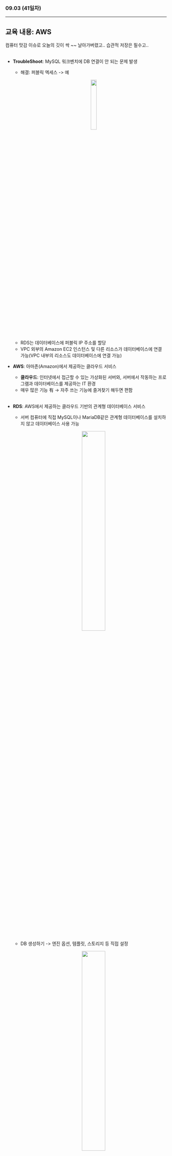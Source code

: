 ###  09.03 (41일차)
---
교육 내용: AWS
---
컴퓨터 맛감 이슈로 오늘의 깃이 싹 ~~ 날아가버렸고.. 습관적 저장은 필수고.. 
<br><br>

- **TroubleShoot**: MySQL 워크벤치에 DB 연결이 안 되는 문제 발생
  - 해결: 퍼블릭 엑세스 -> 예
    <p align="center">
    <img src="https://github.com/user-attachments/assets/f04eab21-4602-4bfb-b2e8-b4ee18e2733a" width="20%" /> </p><br>
  - RDS는 데이터베이스에 퍼블릭 IP 주소를 할당
  - VPC 외부의 Amazon EC2 인스턴스 및 다른 리소스가 데이터베이스에 연결 가능(VPC 내부의 리소스도 데이터베이스에 연결 가능)
    
- **AWS**: 아마존(Amazon)에서 제공하는 클라우드 서비스
  - **클라우드**: 인터넷에서 접근할 수 있는 가상화된 서버와, 서버에서 작동하는 프로그램과 데이터베이스를 제공하는 IT 환경
  - 매우 많은 기능 有 -> 자주 쓰는 기능에 즐겨찾기 해두면 편함 
<br><br>

- **RDS**: AWS에서 제공하는 클라우드 기반의 관계형 데이터베이스 서비스
  - 서버 컴퓨터에 직접 MySQL이나 MariaDB같은 관계형 데이터베이스를 설치하지 않고 데이터베이스 사용 가능
    <p align="center">
    <img src="https://github.com/user-attachments/assets/82452e51-c9c2-4c91-b8d1-c950c06c5d61" width="40%" /> </p><br>
  - DB 생성하기 -> 엔진 옵션, 템플릿, 스토리지 등 직접 설정
    <p align="center">
    <img src="https://github.com/user-attachments/assets/995d180d-3e95-43c3-8216-70d305cdbe52" width="40%" /> </p><br>
  - DB 인스턴스 식별자: 사용해줄 이름
<br><br>

- MySQL 워크벤치에 DB 연결
  <p align="center">
  <img src="https://github.com/user-attachments/assets/31a54c69-39d3-4c65-829b-4292db415142" width="40%" /> </p><br>
  
- MySQL 5 버전은 대,소문자 안 가림 (8버전은 x)
<br><br>

- **VPC**: 퍼블릭 클라우드 환경에서 사용할 수 있는 고객 전용 사설 네트워크
  - 데이터 센터 내부에 우리만의 규칙을 설정하기 위한 방법 (내 서버의 정책) 
<br><br>
  
- django에서 RDS로 마이그레이션
  - SQL로 DB 전환
    ```python
    DATABASES = {
        "default": {
            "ENGINE": "django.db.backends.mysql",
            "NAME": "sieun-db", # DB Name
            "USER": "mydatabaseuser",
            "PASSWORD": "mypassword",
            "HOST": "엔드포인트",
            "PORT": "포트넘버",
        }
    }
    ```
  - shell에서 설정
    ```shell
    source myenv/bin/activate
    pip install mysqlclient
    python manage.py migrate
    ```
  - MySQL 워크벤치 스키마 명 통일해서 만들어주기
    <p align="center">
    <img src="https://github.com/user-attachments/assets/eda3bded-a0bd-440c-a2f3-63593fcfab88" width="20%" /> </p>
  - `.env` 생성해서 주요 정보 숨기기
    - `settings.py`에서 설정
      ```python
      from dotenv import load_dotenv
      load_dotenv()
      ```
<br>

- **EC2**: 클라우드에서 필요한 만큼 보안/네트워크를 구성하고 DB를 정할 수 있는 온디맨드 방식 서버
  - **온디맨드**: 요구사항에 따라서 결과가 나옴
  - 인스턴스 - 키페어 저장 후 xshell에서 세션 연결
    <p align="center">
    <img src="https://github.com/user-attachments/assets/cf67dbe3-daee-4cd6-8af8-7b30161c83da" width="45%" /> </p>
  - 아웃바운드: 들어오는 호출에 대한 결과 리턴 -> 모두에게 열려있음
  - 인바운드 규칙 수정해야 shell에서 연결 가능
    <p align="center">
    <img src="https://github.com/user-attachments/assets/81fb0ee0-ebed-4e90-81eb-e2ba361e831a" width="45%" /> </p>
  - ubuntu에서 접속
    ```linux
    PS C:\ITStudy\08_AWS> ssh -i "sieun-keypair.pem" ubuntu@퍼블릭 IPv4 주소
    ```
***
